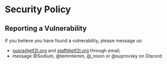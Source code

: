 # Security Policy

## Reporting a Vulnerability

If you believe you have found a vulnerability, please message us:
- supra@etf2l.org and staff@etf2l.org through email,
- message @Sodium, @temmtemm, @_nixon or @suprovsky on Discord
